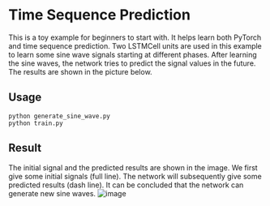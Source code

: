 # Time Sequence Prediction

This is a toy example for beginners to start with. It helps learn both PyTorch and time sequence prediction. Two LSTMCell units are used in this example to learn some sine wave signals starting at different phases. After learning the sine waves, the network tries to predict the signal values in the future. The results are shown in the picture below.

## Usage

```
python generate_sine_wave.py
python train.py
```

## Result

The initial signal and the predicted results are shown in the image. We first give some initial signals (full line). The network will subsequently give some predicted results (dash line). It can be concluded that the network can generate new sine waves.
![image](https://cloud.githubusercontent.com/assets/1419566/24184438/e24f5280-0f08-11e7-8f8b-4d972b527a81.png)
